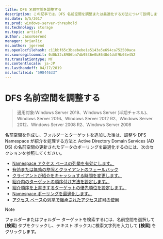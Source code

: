 ```yaml
---
title: DFS 名前空間を調整する
description: この記事では、DFS 名前空間を調整または最適化する方法について説明します。
ms.date: 6/5/2017
ms.prod: windows-server-threshold
ms.technology: storage
ms.topic: article
author: JasonGerend
manager: brianlic
ms.author: jgerend
ms.openlocfilehash: c11bbf65c3baebebe1e5143a5e694ca752500aca
ms.sourcegitcommit: 0d0b32c8986ba7db9536e0b8648d4ddf9b03e452
ms.translationtype: MT
ms.contentlocale: ja-JP
ms.lasthandoff: 04/17/2019
ms.locfileid: "59844633"
---
```

# <a name="tuning-dfs-namespaces"></a>DFS 名前空間を調整する

> 適用対象:Windows Server 2019、Windows Server (半期チャネル)、Windows Server 2016、Windows Server 2012 R2、Windows Server 2012、Windows Server 2008 R2、Windows Server 2008

名前空間を作成し、フォルダーとターゲットを追加した後は、調整や DFS Namespace が紹介を処理する方法と Active Directory Domain Services (AD DS) の名前空間の更新されたデータのポーリングを最適化するのには、次のセクションを参照してください。

-   [Namespace アクセス ベースの列挙を有効にします。](enable-access-based-enumeration-on-a-namespace.md)
-   [有効または無効の参照とクライアントのフェールバック](enable-or-disable-referrals-and-client-failback.md)
-   [クライアントが紹介をキャッシュする時間を変更します。](change-the-amount-of-time-that-clients-cache-referrals.md)
-   [紹介内のターゲットの順序付け方法を設定します。](set-the-ordering-method-for-targets-in-referrals.md)
-   [紹介順序を上書きするターゲットの優先順位を設定します。](set-target-priority-to-override-referral-ordering.md)
-   [Namespace ポーリングを最適化します。](optimize-namespace-polling.md)
-   [アクセス ベースの列挙で継承されたアクセス許可の使用](using-inherited-permissions-with-access-based-enumeration.md)

> [!NOTE]
> フォルダーまたはフォルダー ターゲットを検索するには、名前空間を選択して **[検索]** タブをクリックし、テキスト ボックスに検索文字列を入力して **[検索]** をクリックします。